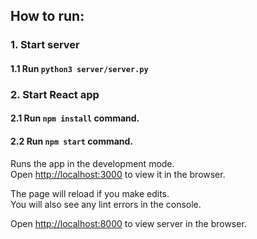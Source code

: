 ## How to run:
### 1. Start server
#### 1.1 Run `python3 server/server.py` 
### 2. Start React app
#### 2.1 Run `npm install` command.
#### 2.2 Run `npm start` command.

Runs the app in the development mode.<br>
Open [http://localhost:3000](http://localhost:3000) to view it in the browser.

The page will reload if you make edits.<br>
You will also see any lint errors in the console.

Open [http://localhost:8000](http://localhost:8000) to view server in the browser.
